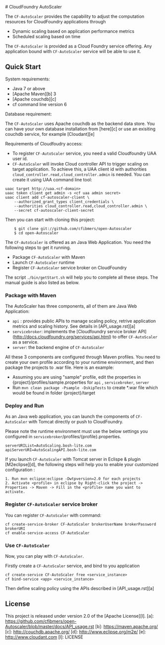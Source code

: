<link href="https://raw.github.com/clownfart/Markdown-CSS/master/markdown.css" rel="stylesheet"></link>
# CloudFoundry AutoScaler

The `CF-AutoScaler` provides the capability to adjust the computation resources for CloudFoundry applications through

* Dynamic scaling based on application performance metrics
* Scheduled scaling based on time

The `CF-AutoScaler` is provided as a Cloud Foundry service offering. Any application bound with `CF-AutoScaler` service will be able to use it. 

## Quick Start

System requirements:

* Java 7 or above
* [Apache Maven][b] 3
* [Apache couchdb][c] 
* cf command line version 6 

Database requirement:

The `CF-AutoScaler` uses Apache couchdb as the backend data store. You can have your own database installation from [here][c] or use an exisiting couchdb service, for example [Cloudant][e]


Requirements of Cloudfoudry access: 

* To register `CF-AutoScaler` service, you need a valid Cloudfoundry UAA user id.
* `CF-AutoScaler` will invoke Cloud controller API to trigger scaling on target application. To achieve this, a UAA client id with  authorities `cloud_controller.read,cloud_controller.admin` is needed. You can create it using UAA command line tool:

```shell
uaac target http://uaa.<cf-domain>
uaac token client get admin -s <cf uaa admin secret> 
uaac client add cf-autoscaler-client \
    --authorized_grant_types client_credentials \
    --authorities cloud_controller.read,cloud_controller.admin \
    --secret cf-autoscaler-client-secret
```

Then you can start with cloning this project:

```shell
    $ git clone git://github.com/cfibmers/open-Autoscaler
    $ cd open-Autoscaler
```
The `CF-AutoScaler` is offered as an Java Web Application. You need the following steps to get it running. 

* Package `CF-AutoScaler` with Maven
* Launch `CF-AutoScaler` runtime 
* Register `CF-AutoScaler` service broker on CloudFoundry

The script `./bin/getStart.sh` will help you to complete all these steps.  The manual guide is also listed as below.

### Package with Maven

The AutoScaler has three components, all of them are Java Web Application: 

* `api` : provides public APIs to manage scaling policy, retrive application metrics and scaling history. See details in [API_usage.rst][a]
* `servicebroker`: implements the [Cloudfoundry service broker API] (http://docs.cloudfoundry.org/services/api.html) to offer `CF-AutoScaler` as a service.
* `server`: the backend engine of `CF-AutoScaler`

All these 3 components are configured through Maven profiles. You need to create your own profile according to your runtime environment, and then package the projects to .war file. Here is an example:

* Assuming you are using "sample" profile, edit the properties in {project}/profiles/sample.properties for `api` , `servicebroker`, `server`
* Run `mvn clean package -Psample -DskipTests` to create *.war file which would be found in folder {project}/target

### Deploy and Run
As an Java web application, you can launch the components of `CF-AutoScaler` with Tomcat directly or push to CloudFoundry.

Please note the runtime environment must use the below settings you configured in `servicebroker`/profiles/{profile}.properties.

```shell
serverURIList=AutoScaling.bosh-lite.com
apiServerURI=AutoScalingAPI.bosh-lite.com
```
If you launch `CF-AutoScaler` with Tomcat server in Eclispe & plugin [M2eclipse][d], the following steps will help you to enable your customized configuration :

```shell
1. Run mvn eclipse:eclipse -Dwtpversion=2.0 for each projects
2. Activate <profile> in eclipse by Right-click the project -> Properties -> Maven -> Fill in the <profile> name you want to activate.
```

### Register `CF-AutoScaler` service broker
You can register `CF-AutoScaler` with command:

```shell
cf create-service-broker CF-AutoScaler brokerUserName brokerPassword brokerURI
cf enable-service-access CF-AutoScaler
```

### Use `CF-AutoScaler` 
Now, you can play with `CF-AutoScaler`.

Firstly create a `CF-AutoScaler` service, and bind to you application

``` shell
cf create-service CF-AutoScaler free <service_instance>
cf bind-service <app> <service_instance>
```

Then define scaling policy using the APIs described in [API_usage.rst][a]

## License

This project is released under version 2.0 of the [Apache License][l].
[a]: https://github.com/cfibmers/open-Autoscaler/blob/master/docs/API_usage.rst
[b]: https://maven.apache.org/
[c]: http://couchdb.apache.org/
[d]: http://www.eclipse.org/m2e/
[e]: http://www.cloudant.com
[l]: LICENSE

